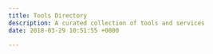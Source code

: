 ```yaml
---
title: Tools Directory
description: A curated collection of tools and services
date: 2018-03-29 10:51:55 +0000

---
```

